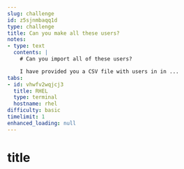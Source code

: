 ```yaml
---
slug: challenge
id: z5sjnmbaqq1d
type: challenge
title: Can you make all these users?
notes:
- type: text
  contents: |
    # Can you import all of these users?

    I have provided you a CSV file with users in in ...
tabs:
- id: vhwfv2wqjcj3
  title: RHEL
  type: terminal
  hostname: rhel
difficulty: basic
timelimit: 1
enhanced_loading: null
---
```

  # title
